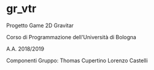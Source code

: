 # gr_vtr

Progetto Game 2D Gravitar 

Corso di Programmazione dell'Università di Bologna

A.A. 2018/2019

Componenti Gruppo:
Thomas Cupertino
Lorenzo Castelli
